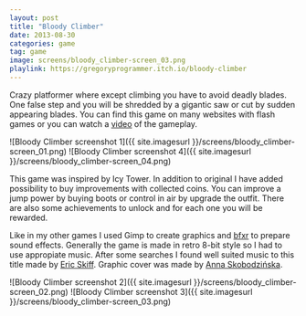 ```yaml
---
layout: post
title: "Bloody Climber"
date: 2013-08-30
categories: game
tag: game
image: screens/bloody_climber-screen_03.png
playlink: https://gregoryprogrammer.itch.io/bloody-climber
---
```


Crazy platformer where except climbing you have to avoid deadly blades.
One false step and you will be shredded by a gigantic saw or cut by sudden appearing blades.
You can find this game on many websites with flash games or you can watch a [video][video] of the gameplay.

![Bloody Climber screenshot 1]({{ site.imagesurl }}/screens/bloody_climber-screen_01.png)
![Bloody Climber screenshot 4]({{ site.imagesurl }}/screens/bloody_climber-screen_04.png)

This game was inspired by Icy Tower.
In addition to original I have added possibility to buy improvements with collected coins.
You can improve a jump power by buying boots or control in air by upgrade the outfit.
There are also some achievements to unlock and for each one you will be rewarded.

Like in my other games I used Gimp to create graphics and [bfxr][bfxr] to prepare sound effects.
Generally the game is made in retro 8-bit style so I had to use appropiate music.
After some searches I found well suited music to this title made by [Eric Skiff][eric].
Graphic cover was made by [Anna Skobodzińska][annsko].

![Bloody Climber screenshot 2]({{ site.imagesurl }}/screens/bloody_climber-screen_02.png)
![Bloody Climber screenshot 3]({{ site.imagesurl }}/screens/bloody_climber-screen_03.png)

[video]: http://www.youtube.com/watch?v=N8dko_YevaM
[bfxr]: http://www.bfxr.net/
[annsko]: http://skobo.pl/annskoblog/
[eric]: http://ericskiff.com
